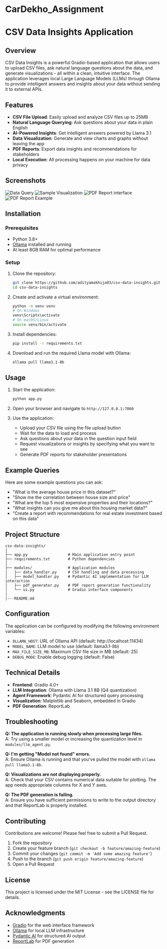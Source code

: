 # CarDekho_Assignment
 
# CSV Data Insights Application

## Overview

CSV Data Insights is a powerful Gradio-based application that allows users to upload CSV files, ask natural language questions about the data, and generate visualizations - all within a clean, intuitive interface. The application leverages local Large Language Models (LLMs) through Ollama to provide intelligent answers and insights about your data without sending it to external APIs.

## Features

- **CSV File Upload**: Easily upload and analyze CSV files up to 25MB
- **Natural Language Querying**: Ask questions about your data in plain English
- **AI-Powered Insights**: Get intelligent answers powered by Llama 3.1
- **Data Visualization**: Generate and view charts and graphs without leaving the app
- **PDF Reports**: Export data insights and recommendations for stakeholders
- **Local Execution**: All processing happens on your machine for data privacy

## Screenshots
![Data Query](./Screenshot%202025-03-12%20220509.png)
![Sample Visualization](./Screenshot%202025-03-12%20220216.png)
![PDF Report interface](./Screenshot%202025-03-12%20215927.png)
![PDF Report Example](./Screenshot%202025-03-12%20220032.png)

## Installation

### Prerequisites

- Python 3.8+
- [Ollama](https://ollama.ai/) installed and running
- At least 8GB RAM for optimal performance

### Setup

1. Clone the repository:
   ```bash
   git clone https://github.com/adityamakhija03/csv-data-insights.git
   cd csv-data-insights
   ```

2. Create and activate a virtual environment:
   ```bash
   python -m venv venv
   # On Windows
   venv\Scripts\activate
   # On macOS/Linux
   source venv/bin/activate
   ```

3. Install dependencies:
   ```bash
   pip install -r requirements.txt
   ```

4. Download and run the required Llama model with Ollama:
   ```bash
   ollama pull llama3.1-8b
   ```

## Usage

1. Start the application:
   ```bash
   python app.py
   ```

2. Open your browser and navigate to `http://127.0.0.1:7860`

3. Use the application:
   - Upload your CSV file using the file upload button
   - Wait for the data to load and process
   - Ask questions about your data in the question input field
   - Request visualizations or insights by specifying what you want to see
   - Generate PDF reports for stakeholder presentations

## Example Queries

Here are some example questions you can ask:

- "What is the average house price in this dataset?"
- "Show me the correlation between house size and price"
- "What are the top 5 most expensive properties and their locations?"
- "What insights can you give me about this housing market data?"
- "Create a report with recommendations for real estate investment based on this data"

## Project Structure

```
csv-data-insights/
│
├── app.py                  # Main application entry point
├── requirements.txt        # Python dependencies            
│
├── modules/                # Application modules
│   ├── data_handler.py     # CSV handling and data processing
│   ├── model_handler.py    # Pydantic AI implementation for LLM interaction
│   ├── pdf_generator.py    # PDF report generation functionality
│   └── ui.py               # Gradio interface components
|
|---README.md

```

## Configuration

The application can be configured by modifying the following environment variables:

- `OLLAMA_HOST`: URL of Ollama API (default: http://localhost:11434)
- `MODEL_NAME`: LLM model to use (default: llama3.1-8b)
- `MAX_FILE_SIZE_MB`: Maximum CSV file size in MB (default: 25)
- `DEBUG_MODE`: Enable debug logging (default: False)

## Technical Details

- **Frontend**: Gradio 4.0+
- **LLM Integration**: Ollama with Llama 3.1 8B (Q4 quantization)
- **Agent Framework**: Pydantic AI for structured query processing
- **Visualization**: Matplotlib and Seaborn, embedded in Gradio
- **PDF Generation**: ReportLab

## Troubleshooting

**Q: The application is running slowly when processing large files.**  
A: Try using a smaller model or increasing the quantization level in `modules/llm_agent.py`.

**Q: I'm getting "Model not found" errors.**  
A: Ensure Ollama is running and that you've pulled the model with `ollama pull llama3.1-8b`.

**Q: Visualizations are not displaying properly.**  
A: Check that your CSV contains numerical data suitable for plotting. The app needs appropriate columns for X and Y axes.

**Q: The PDF generation is failing.**  
A: Ensure you have sufficient permissions to write to the output directory and that ReportLab is properly installed.

## Contributing

Contributions are welcome! Please feel free to submit a Pull Request.

1. Fork the repository
2. Create your feature branch (`git checkout -b feature/amazing-feature`)
3. Commit your changes (`git commit -m 'Add some amazing feature'`)
4. Push to the branch (`git push origin feature/amazing-feature`)
5. Open a Pull Request

## License

This project is licensed under the MIT License - see the LICENSE file for details.

## Acknowledgments

- [Gradio](https://gradio.app) for the web interface framework
- [Ollama](https://ollama.ai) for local LLM infrastructure
- [Pydantic AI](https://docs.pydantic.dev/latest/integrations/ai/) for structured AI output
- [ReportLab](https://www.reportlab.com) for PDF generation